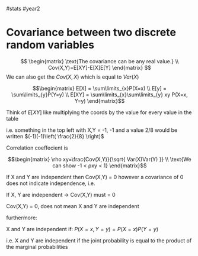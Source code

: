 #stats #year2 

# Covariance between two discrete random variables

$$
\begin{matrix}
\text{The covariance can be any real value.} \\
Cov(X,Y)=E[XY]-E[X]E[Y]
\end{matrix}
$$
We can also get the $Cov(X,X)$ which is equal to $Var(X)$

$$\begin{matrix}
E[X] = \sum\limits_{x}P(X=x) \\
E[y] = \sum\limits_{y}P(Y=y) \\
E[XY] = \sum\limits_{x}\sum\limits_{y} xy P(X=x, Y=y)
\end{matrix}$$

Think of $E[XY]$ like multiplying the coords by the value for every value in the table

i.e. something in the top left with X,Y = -1, -1 and a value 2/8 would be written
$(-1)(-1)\left( \frac{2}{8} \right)$

Correlation coeffecient is

$$\begin{matrix}
\rho xy=\frac{Cov(X,Y)}{\sqrt{ Var(X)Var(Y) }} \\
\text{We can show -1 < ρxy < 1}
\end{matrix}$$

If X and Y are independent then Cov(X,Y) = 0 however a covariance of 0 does not indicate independence, i.e.

If X, Y are independent -> Cov(X,Y) must = 0

Cov(X,Y) = 0, does not mean X and Y are independent

furthermore:

X and Y are independent if:
$P(X=x, Y=y) = P(X=x)P(Y=y)$

i.e. X and Y are independent if the joint probability is equal to the product of the marginal probabilities

